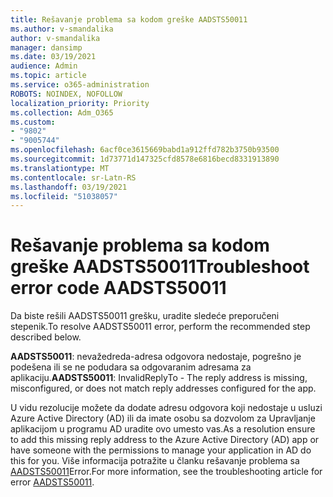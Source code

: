```yaml
---
title: Rešavanje problema sa kodom greške AADSTS50011
ms.author: v-smandalika
author: v-smandalika
manager: dansimp
ms.date: 03/19/2021
audience: Admin
ms.topic: article
ms.service: o365-administration
ROBOTS: NOINDEX, NOFOLLOW
localization_priority: Priority
ms.collection: Adm_O365
ms.custom:
- "9802"
- "9005744"
ms.openlocfilehash: 6acf0ce3615669babd1a912ffd782b3750b93500
ms.sourcegitcommit: 1d73771d147325cfd8578e6816becd8331913890
ms.translationtype: MT
ms.contentlocale: sr-Latn-RS
ms.lasthandoff: 03/19/2021
ms.locfileid: "51038057"
---
```

# <a name="troubleshoot-error-code-aadsts50011"></a><span data-ttu-id="5fe20-102">Rešavanje problema sa kodom greške AADSTS50011</span><span class="sxs-lookup"><span data-stu-id="5fe20-102">Troubleshoot error code AADSTS50011</span></span>

<span data-ttu-id="5fe20-103">Da biste rešili AADSTS50011 grešku, uradite sledeće preporučeni stepenik.</span><span class="sxs-lookup"><span data-stu-id="5fe20-103">To resolve AADSTS50011 error, perform the recommended step described below.</span></span>

<span data-ttu-id="5fe20-104">**AADSTS50011**: nevažedreda-adresa odgovora nedostaje, pogrešno je podešena ili se ne podudara sa odgovaranim adresama za aplikaciju.</span><span class="sxs-lookup"><span data-stu-id="5fe20-104">**AADSTS50011**: InvalidReplyTo - The reply address is missing, misconfigured, or does not match reply addresses configured for the app.</span></span>

<span data-ttu-id="5fe20-105">U vidu rezolucije možete da dodate adresu odgovora koji nedostaje u usluzi Azure Active Directory (AD) ili da imate osobu sa dozvolom za Upravljanje aplikacijom u programu AD uradite ovo umesto vas.</span><span class="sxs-lookup"><span data-stu-id="5fe20-105">As a resolution ensure to add this missing reply address to the Azure Active Directory (AD) app or have someone with the permissions to manage your application in AD do this for you.</span></span> <span data-ttu-id="5fe20-106">Više informacija potražite u članku rešavanje problema sa [AADSTS50011](https://docs.microsoft.com/troubleshoot/azure/active-directory/error-code-aadsts50011-reply-url-mismatch)Error.</span><span class="sxs-lookup"><span data-stu-id="5fe20-106">For more information, see the troubleshooting article for error [AADSTS50011](https://docs.microsoft.com/troubleshoot/azure/active-directory/error-code-aadsts50011-reply-url-mismatch).</span></span>